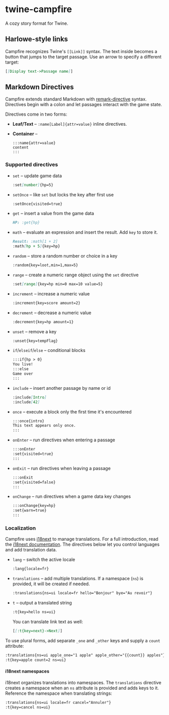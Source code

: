 # twine-campfire

A cozy story format for Twine.

## Harlowe-style links

Campfire recognizes Twine's `[[Link]]` syntax. The text inside becomes a button
that jumps to the target passage. Use an arrow to specify a different target:

```md
[[Display text->Passage name]]
```

## Markdown Directives

Campfire extends standard Markdown with [remark-directive](https://github.com/remarkjs/remark-directive) syntax. Directives begin with a colon and let passages interact with the game state.

Directives come in two forms:

- **Leaf/Text** – `:name[Label]{attr=value}` inline directives.
- **Container** –

  ```
  :::name{attr=value}
  content
  :::
  ```

### Supported directives

- `set` – update game data

  ```md
  :set[number]{hp=5}
  ```

- `setOnce` – like `set` but locks the key after first use

  ```md
  :setOnce{visited=true}
  ```

- `get` – insert a value from the game data

  ```md
  HP: :get{hp}
  ```

- `math` – evaluate an expression and insert the result. Add `key` to store it.

  ```md
  Result: :math[1 + 2]
  :math[hp + 5]{key=hp}
  ```

- `random` – store a random number or choice in a key

  ```md
  :random{key=loot,min=1,max=5}
  ```

- `range` – create a numeric range object using the `set` directive

  ```md
  :set[range]{key=hp min=0 max=10 value=5}
  ```

- `increment` – increase a numeric value

  ```md
  :increment{key=score amount=2}
  ```

- `decrement` – decrease a numeric value

  ```md
  :decrement{key=hp amount=1}
  ```

- `unset` – remove a key

  ```md
  :unset{key=tempFlag}
  ```

- `if`/`elseif`/`else` – conditional blocks

  ```md
  :::if{hp > 0}
  You live!
  :::else
  Game over
  :::
  ```

- `include` – insert another passage by name or id

  ```md
  :include[Intro]
  :include[42]
  ```

- `once` – execute a block only the first time it's encountered

  ```md
  :::once{intro}
  This text appears only once.
  :::
  ```

- `onEnter` – run directives when entering a passage

  ```md
  :::onEnter
  :set{visited=true}
  :::
  ```

- `onExit` – run directives when leaving a passage

  ```md
  :::onExit
  :set{visited=false}
  :::
  ```

- `onChange` – run directives when a game data key changes

  ```md
  :::onChange{key=hp}
  :set{warn=true}
  :::
  ```

### Localization

Campfire uses [i18next](https://www.i18next.com/) to manage translations. For a
full introduction, read the [i18next documentation](https://www.i18next.com/overview/introduction).
The directives below let you control languages and add translation data.

- `lang` – switch the active locale

  ```md
  :lang{locale=fr}
  ```

- `translations` – add multiple translations. If a namespace (`ns`) is provided, it will be created if needed.

  ```md
  :translations{ns=ui locale=fr hello="Bonjour" bye="Au revoir"}
  ```

- `t` – output a translated string

  ```md
  :t{key=hello ns=ui}
  ```

  You can translate link text as well:

  ```md
  [[:t{key=next}->Next]]
  ```

To use plural forms, add separate `_one` and `_other` keys and supply a `count`
attribute:

```md
:translations{ns=ui apple_one="1 apple" apple_other="{{count}} apples"}
:t{key=apple count=2 ns=ui}
```

#### i18next namespaces

i18next organizes translations into namespaces. The `translations` directive
creates a namespace when an `ns` attribute is provided and adds keys to it.
Reference the namespace when translating strings:

```md
:translations{ns=ui locale=fr cancel="Annuler"}
:t{key=cancel ns=ui}
```
